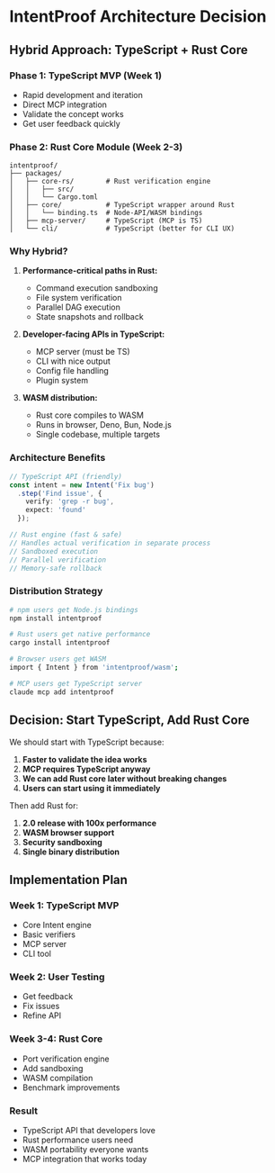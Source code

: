 # IntentProof Architecture Decision

## Hybrid Approach: TypeScript + Rust Core

### Phase 1: TypeScript MVP (Week 1)
- Rapid development and iteration
- Direct MCP integration
- Validate the concept works
- Get user feedback quickly

### Phase 2: Rust Core Module (Week 2-3)
```
intentproof/
├── packages/
│   ├── core-rs/        # Rust verification engine
│   │   ├── src/
│   │   └── Cargo.toml
│   ├── core/           # TypeScript wrapper around Rust
│   │   └── binding.ts  # Node-API/WASM bindings
│   ├── mcp-server/     # TypeScript (MCP is TS)
│   └── cli/            # TypeScript (better for CLI UX)
```

### Why Hybrid?

1. **Performance-critical paths in Rust:**
   - Command execution sandboxing
   - File system verification
   - Parallel DAG execution
   - State snapshots and rollback

2. **Developer-facing APIs in TypeScript:**
   - MCP server (must be TS)
   - CLI with nice output
   - Config file handling
   - Plugin system

3. **WASM distribution:**
   - Rust core compiles to WASM
   - Runs in browser, Deno, Bun, Node.js
   - Single codebase, multiple targets

### Architecture Benefits

```typescript
// TypeScript API (friendly)
const intent = new Intent('Fix bug')
  .step('Find issue', {
    verify: 'grep -r bug',
    expect: 'found'
  });

// Rust engine (fast & safe)
// Handles actual verification in separate process
// Sandboxed execution
// Parallel verification
// Memory-safe rollback
```

### Distribution Strategy

```bash
# npm users get Node.js bindings
npm install intentproof

# Rust users get native performance  
cargo install intentproof

# Browser users get WASM
import { Intent } from 'intentproof/wasm';

# MCP users get TypeScript server
claude mcp add intentproof
```

## Decision: Start TypeScript, Add Rust Core

We should start with TypeScript because:
1. **Faster to validate the idea works**
2. **MCP requires TypeScript anyway**
3. **We can add Rust core later without breaking changes**
4. **Users can start using it immediately**

Then add Rust for:
1. **2.0 release with 100x performance**
2. **WASM browser support**
3. **Security sandboxing**
4. **Single binary distribution**

## Implementation Plan

### Week 1: TypeScript MVP
- Core Intent engine
- Basic verifiers
- MCP server
- CLI tool

### Week 2: User Testing
- Get feedback
- Fix issues
- Refine API

### Week 3-4: Rust Core
- Port verification engine
- Add sandboxing
- WASM compilation
- Benchmark improvements

### Result
- TypeScript API that developers love
- Rust performance users need
- WASM portability everyone wants
- MCP integration that works today